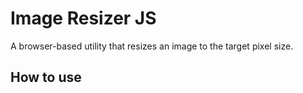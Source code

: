 # Image Resizer JS

A browser-based utility that resizes an image to the target pixel size.

## How to use